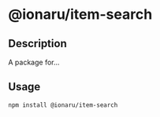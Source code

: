 # @ionaru/item-search

## Description
A package for...

## Usage
```
npm install @ionaru/item-search
```
